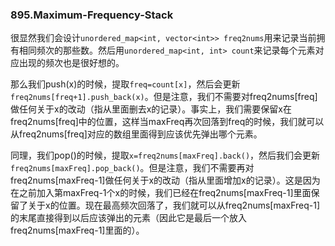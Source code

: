 ### 895.Maximum-Frequency-Stack

很显然我们会设计```unordered_map<int, vector<int>> freq2nums```用来记录当前拥有相同频次的那些数。然后用```unordered_map<int, int> count```来记录每个元素对应出现的频次也是很好想的。

那么我们push(x)的时候，提取```freq=count[x]```，然后会更新```freq2nums[freq+1].push_back(x)```。但是注意，我们不需要对freq2nums[freq]做任何关于x的改动（指从里面删去x的记录）。事实上，我们需要保留x在freq2nums[freq]中的位置，这样当maxFreq再次回落到freq的时候，我们就可以从freq2nums[freq]对应的数组里面得到应该优先弹出哪个元素。

同理，我们pop()的时候，提取```x=freq2nums[maxFreq].back()```，然后我们会更新```freq2nums[maxFreq].pop_back()```。但是注意，我们不需要再对freq2nums[maxFreq-1]做任何关于x的改动（指从里面增加x的记录）。这是因为在之前加入第maxFreq-1个x的时候，我们已经在freq2nums[maxFreq-1]里面保留了关于x的位置。现在最高频次回落了，我们就可以从freq2nums[maxFreq-1]的末尾直接得到以后应该弹出的元素（因此它是最后一个放入freq2nums[maxFreq-1]里面的）。
